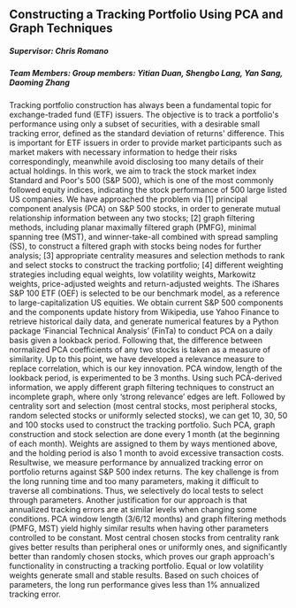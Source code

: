 ## Constructing a Tracking Portfolio Using PCA and Graph Techniques
##### Supervisor: Chris Romano
##### Team Members: Group members: Yitian Duan, Shengbo Lang, Yan Sang, Daoming Zhang

Tracking portfolio construction has always been a fundamental topic for exchange-traded fund (ETF) issuers. The objective is to track a portfolio's performance using only a subset of securities, with a desirable small tracking error, defined as the standard deviation of returns' difference. This is important for ETF issuers in order to provide market participants such as market makers with necessary information to hedge their risks correspondingly, meanwhile avoid disclosing too many details of their actual holdings.
In this work, we aim to track the stock market index Standard and Poor's 500 (S&P 500), which is one of the most commonly followed equity indices, indicating the stock performance of 500 large listed US companies. 
We have approached the problem via [1] principal component analysis (PCA) on S&P 500 stocks, in order to generate mutual relationship information between any two stocks; [2] graph filtering methods, including planar maximally filtered graph (PMFG), minimal spanning tree (MST), and winner-take-all combined with spread sampling (SS), to construct a filtered graph with stocks being nodes for further analysis; [3] appropriate centrality measures and selection methods to rank and select stocks to construct the tracking portfolio; [4] different weighting strategies including equal weights, low volatility weights, Markowitz weights, price-adjusted weights and return-adjusted weights. The iShares S&P 100 ETF (OEF)  is selected to be our benchmark model, as a reference to large-capitalization US equities.
We obtain current S&P 500 components and the components update history from Wikipedia, use Yahoo Finance to retrieve historical daily data, and generate numerical features by a Python package ‘Financial Technical Analysis’ (FinTa) to conduct PCA on a daily basis given a lookback period. Following that, the difference between normalized PCA coefficients of any two stocks is taken as a measure of similarity. Up to this point, we have developed a relevance measure to replace correlation, which is our key innovation. PCA window, length of the lookback period, is experimented to be 3 months. Using such PCA-derived information, we apply different graph filtering techniques to construct an incomplete graph, where only ‘strong relevance’ edges are left. Followed by centrality sort and selection (most central stocks, most peripheral stocks, random selected stocks or uniformly selected stocks), we can get 10, 30, 50 and 100 stocks used to construct the tracking portfolio. Such PCA, graph construction and stock selection are done every 1 month (at the beginning of each month). Weights are assigned to them by ways mentioned above, and the holding period is also 1 month to avoid excessive transaction costs.
Resultwise, we measure performance by annualized tracking error on portfolio returns against S&P 500 index returns. The key challenge is from the long running time and too many parameters, making it difficult to traverse all combinations. Thus, we selectively do local tests to select through parameters. Another justification for our approach is that annualized tracking errors are at similar levels when changing some conditions.
PCA window length (3/6/12 months) and graph filtering methods (PMFG, MST) yield highly similar results when having other parameters controlled to be constant. Most central chosen stocks from centrality rank gives better results than peripheral ones or uniformly ones, and significantly better than randomly chosen stocks, which proves our graph approach's functionality in constructing a tracking portfolio. Equal or low volatility weights generate small and stable results. Based on such choices of parameters, the long run performance gives less than 1% annualized tracking error.


